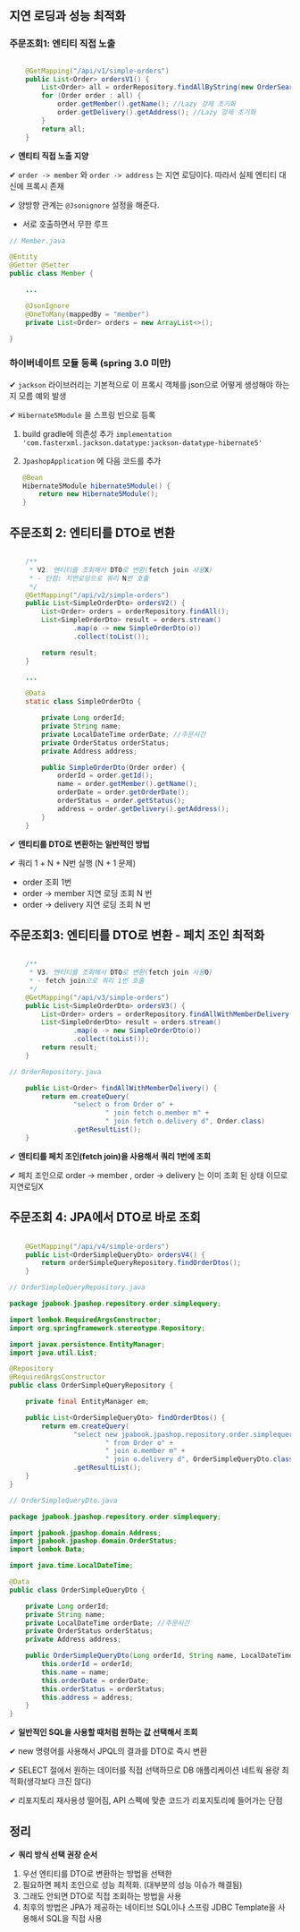 ## 지연 로딩과 성능 최적화

### 주문조회1: 엔티티 직접 노출

```java

    @GetMapping("/api/v1/simple-orders")
    public List<Order> ordersV1() {
        List<Order> all = orderRepository.findAllByString(new OrderSearch());
        for (Order order : all) {
            order.getMember().getName(); //Lazy 강제 초기화
            order.getDelivery().getAddress(); //Lazy 강제 초기화
        }
        return all;
    }

```

✔ **엔티티 직접 노출 지양**

✔ `order -> member` 와 `order -> address` 는 지연 로딩이다. 따라서 실제 엔티티 대신에 프록시 존재

✔ 양방향 관계는 `@Jsonignore` 설정을 해준다.
 - 서로 호출하면서 무한 루프

```java
// Member.java

@Entity
@Getter @Setter
public class Member {

    ...

    @JsonIgnore
    @OneToMany(mappedBy = "member")
    private List<Order> orders = new ArrayList<>();

}
```

### 하이버네이트 모듈 등록 (spring 3.0 미만)

✔ `jackson` 라이브러리는 기본적으로 이 프록시 객체를 json으로 어떻게 생성해야 하는지 모름 예외 발생

✔ `Hibernate5Module` 을 스프링 빈으로 등록

1. build gradle에 의존성 추가
   `implementation 'com.fasterxml.jackson.datatype:jackson-datatype-hibernate5'`

2. `JpashopApplication` 에 다음 코드를 추가
    ```java
    @Bean
    Hibernate5Module hibernate5Module() {
        return new Hibernate5Module();
    }
    ```

## 주문조회 2: 엔티티를 DTO로 변환

```java

    /**
     * V2. 엔티티를 조회해서 DTO로 변환(fetch join 사용X)
     * - 단점: 지연로딩으로 쿼리 N번 호출
     */
    @GetMapping("/api/v2/simple-orders")
    public List<SimpleOrderDto> ordersV2() {
        List<Order> orders = orderRepository.findAll();
        List<SimpleOrderDto> result = orders.stream()
                .map(o -> new SimpleOrderDto(o))
                .collect(toList());

        return result;
    }

    ...

    @Data
    static class SimpleOrderDto {

        private Long orderId;
        private String name;
        private LocalDateTime orderDate; //주문시간
        private OrderStatus orderStatus;
        private Address address;

        public SimpleOrderDto(Order order) {
            orderId = order.getId();
            name = order.getMember().getName();
            orderDate = order.getOrderDate();
            orderStatus = order.getStatus();
            address = order.getDelivery().getAddress();
        }
    }
```

✔ **엔티티를 DTO로 변환하는 일반적인 방법**

✔ 쿼리 1 + N + N번 실행 (N + 1 문제)
- order 조회 1번
- order -> member 지연 로딩 조회 N 번
- order -> delivery 지연 로딩 조회 N 번

## 주문조회3: 엔티티를 DTO로 변환 - 페치 조인 최적화

```java

    /**
     * V3. 엔티티를 조회해서 DTO로 변환(fetch join 사용O)
     * - fetch join으로 쿼리 1번 호출
     */
    @GetMapping("/api/v3/simple-orders")
    public List<SimpleOrderDto> ordersV3() {
        List<Order> orders = orderRepository.findAllWithMemberDelivery();
        List<SimpleOrderDto> result = orders.stream()
                .map(o -> new SimpleOrderDto(o))
                .collect(toList());
        return result;
    }
```

```java
// OrderRepository.java

    public List<Order> findAllWithMemberDelivery() {
        return em.createQuery(
                "select o from Order o" +
                        " join fetch o.member m" +
                        " join fetch o.delivery d", Order.class)
                .getResultList();
    }
```

✔ **엔티티를 페치 조인(fetch join)을 사용해서 쿼리 1번에 조회**

✔ 페치 조인으로 order -> member , order -> delivery 는 이미 조회 된 상태 이므로 지연로딩X

## 주문조회 4: JPA에서 DTO로 바로 조회

```java

    @GetMapping("/api/v4/simple-orders")
    public List<OrderSimpleQueryDto> ordersV4() {
        return orderSimpleQueryRepository.findOrderDtos();
    }
```

```java
// OrderSimpleQueryRepository.java

package jpabook.jpashop.repository.order.simplequery;

import lombok.RequiredArgsConstructor;
import org.springframework.stereotype.Repository;

import javax.persistence.EntityManager;
import java.util.List;

@Repository
@RequiredArgsConstructor
public class OrderSimpleQueryRepository {

    private final EntityManager em;

    public List<OrderSimpleQueryDto> findOrderDtos() {
        return em.createQuery(
                "select new jpabook.jpashop.repository.order.simplequery.OrderSimpleQueryDto(o.id, m.name, o.orderDate, o.status, d.address)" +
                        " from Order o" +
                        " join o.member m" +
                        " join o.delivery d", OrderSimpleQueryDto.class)
                .getResultList();
    }
}
```

```java
// OrderSimpleQueryDto.java

package jpabook.jpashop.repository.order.simplequery;

import jpabook.jpashop.domain.Address;
import jpabook.jpashop.domain.OrderStatus;
import lombok.Data;

import java.time.LocalDateTime;

@Data
public class OrderSimpleQueryDto {

    private Long orderId;
    private String name;
    private LocalDateTime orderDate; //주문시간
    private OrderStatus orderStatus;
    private Address address;

    public OrderSimpleQueryDto(Long orderId, String name, LocalDateTime orderDate, OrderStatus orderStatus, Address address) {
        this.orderId = orderId;
        this.name = name;
        this.orderDate = orderDate;
        this.orderStatus = orderStatus;
        this.address = address;
    }
}
```

✔ **일반적인 SQL을 사용할 때처럼 원하는 값 선택해서 조회**

✔ new 명령어를 사용해서 JPQL의 결과를 DTO로 즉시 변환

✔ SELECT 절에서 원하는 데이터를 직접 선택하므로 DB 애플리케이션 네트웍 용량 최적화(생각보다 크진 않다)

✔ 리포지토리 재사용성 떨어짐, API 스펙에 맞춘 코드가 리포지토리에 들어가는 단점

## 정리

✔ **쿼리 방식 선택 권장 순서**

1. 우선 엔티티를 DTO로 변환하는 방법을 선택한
2. 필요하면 페치 조인으로 성능 최적화. (대부분의 성능 이슈가 해결됨)
3. 그래도 안되면 DTO로 직접 조회하는 방법을 사용
4. 최후의 방법은 JPA가 제공하는 네이티브 SQL이나 스프링 JDBC Template을 사용해서 SQL을 직접 사용